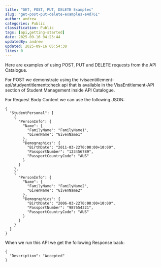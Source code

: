 ```yaml
---
title: "GET, POST, PUT, DELETE Examples"
slug: "get-post-put-delete-examples-e4d761"
author: andrew
categories: Public
classification: Public
tags: [api,getting-started]
date: 2025-09-16 04:23:44 
updatedBy: andrew
updated: 2025-09-16 05:54:38 
likes: 0
---
```


Here are  examples of using POST, PUT and DELETE requests from the API Catalogue.

For POST we demonstrate using the /visaentitlement-api/studyentitlement:check api that is available in the VisaEntitlement-API section of Student Management inside API Catalogue.

For Request Body Content we can use the following JSON:

```
{
  "StudentPersonal": [
    {
      "PersonInfo": {
        "Name": {
          "FamilyName": "FamilyName1",
          "GivenName": "GivenName1"
        },
        "Demographics": {
          "BirthDate": "2011-03-22T0:00:00+10:00",
          "PassportNumber": "123456789",
          "PassportCountryCode": "AUS"
        }
      }
    },
    {
      "PersonInfo": {
        "Name": {
          "FamilyName": "FamilyName2",
          "GivenName": "GivenName2"
        },
        "Demographics": {
          "BirthDate": "2006-03-22T0:00:00+10:00",
          "PassportNumber": "987654321",
          "PassportCountryCode": "AUS"
        }
      }
    }
  ]
}
```

When we run this API we get the following Response back:

```
{
  "Description": "Accepted"
}
```